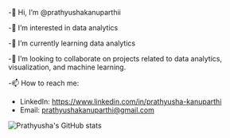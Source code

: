 
-👋 Hi, I’m @prathyushakanuparthii

-👀 I’m interested in data analytics

-🌱 I’m currently learning data analytics

-💞️ I’m looking to collaborate on projects related to data analytics, visualization, and machine learning.

-📫 How to reach me:
  - LinkedIn: https://www.linkedin.com/in/prathyusha-kanuparthi
  - Email: prathyushakanuparthi@gmail.com
    
![Prathyusha's GitHub stats](https://github-readme-stats.vercel.app/api?username=prathyushakanuparthii&show_icons=true&theme=radical)
